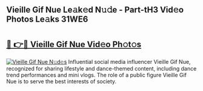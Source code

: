 ## Vieille Gif Nue Le𝚊k𝚎d N𝚞𝚍e - Part-tH3 Vid𝚎o Photos Le𝚊ks 31WE6

# <h2><a href="http://fb3xek.evod.top/?m=Vieille+Gif+Nue">🔗 👉🔴 Vieille Gif Nue Vid𝚎o Ph𝚘t𝚘s</a></h2>

[![Vieille Gif Nue N𝚞d𝚎s](https://i.imgur.com/8V9OHl7.gif)](http://fb3xek.evod.top/?m=Vieille+Gif+Nue)
Influential social media influencer Vieille Gif Nue, recognized for sharing lifestyle and dance-themed content, including dance trend performances and mini vlogs. The role of a public figure Vieille Gif Nue is to serve the best interests of society. 
